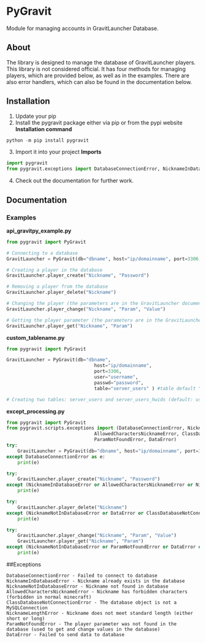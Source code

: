 # PyGravit
Module for managing accounts in GravitLauncher Database.

## About
The library is designed to manage the database of GravitLauncher players. This library is not considered official. It has four methods for managing players, which are provided below, as well as in the examples. There are also error handlers, which can also be found in the documentation below.


## Installation

1. Update your pip
2. Install the pygravit package either via pip or from the pypi website
**Installation command**
```powershell
python -m pip install pygravit 
```
3. Import it into your project
**Imports**
```python
import pygravit
from pygravit.exceptions import DatabaseConnectionError, NicknameInDatabaseError, NicknameNotInDatabaseError, AllowedCharactersNicknameError, ClassDatabaseNotConnectionError, NicknameLengthError, ParamNotFoundError, DataError
```
4. Check out the documentation for further work.

## Documentation
### Examples
**api_gravitpy_example.py**
```python
from pygravit import PyGravit

# Connecting to a database
GravitLauncher = PyGravit(db="dbname", host="ip/domainname", port=3306, user="username", passwd="password", table="tablename (default users)")

# Creating a player in the database
GravitLauncher.player_create("Nickname", "Password")

# Removing a player from the database
GravitLauncher.player_delete("Nickname")

# Changing the player (the parameters are in the GravitLauncher documentation as well as in the database itself)
GravitLauncher.player_change("Nickname", "Param", "Value")

# Getting the player parameter (the parameters are in the GravitLauncher documentation as well as in the database itself)
GravitLauncher.player_get("Nickname", "Param")
```

**custom_tablename.py**
```python
from pygravit import PyGravit

GravitLauncher = PyGravit(db="dbname",
                                host="ip/domainname",
                                port=3306,
                                user="username",
                                passwd="password",
                                table="server_users" ) #table default "users"

# Creating two tables: server_users and server_users_hwids (default: users and users_hwids)
```

**except_processing.py**
```python
from pygravit import PyGravit
from pygravit.scripts.exceptions import (DatabaseConnectionError, NicknameInDatabaseError, NicknameNotInDatabaseError,
                                AllowedCharactersNicknameError, ClassDatabaseNotConnectionError, NicknameLengthError,
                                ParamNotFoundError, DataError)
try:
    GravitLauncher = PyGravit(db="dbname", host="ip/domainname", port=3306, user="username", passwd="password", table="tablename (default users)")
except DatabaseConnectionError as e: 
    print(e)

try:
    GravitLauncher.player_create("Nickname", "Password")
except (NicknameInDatabaseError or AllowedCharactersNicknameError or NicknameLengthError or DataError or ClassDatabaseNotConnectionError) as e:
    print(e)

try:
    GravitLauncher.player_delete("Nickname")
except (NicknameNotInDatabaseError or DataError or ClassDatabaseNotConnectionError) as e:
    print(e)

try:
    GravitLauncher.player_change("Nickname", "Param", "Value")
    GravitLauncher.player_get("Nickname", "Param")
except (NicknameNotInDatabaseError or ParamNotFoundError or DataError or ClassDatabaseNotConnectionError) as e:
    print(e)
```

##Exceptions
```
DatabaseConnectionError - Failed to connect to database
NicknameInDatabaseError - Nickname already exists in the database
NicknameNotInDatabaseError - Nickname not found in database
AllowedCharactersNicknameError - Nickname has forbidden characters (forbidden in normal minecraft)
ClassDatabaseNotConnectionError - The database object is not a MySQLConnection
NicknameLengthError - Nickname does not meet standard length (either short or long)
ParamNotFoundError - The player parameter was not found in the database (used to get and change values in the database)
DataError - Failed to send data to database
```

